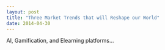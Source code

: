 ```yaml
---
layout: post
title: "Three Market Trends that will Reshape our World"
date: 2014-04-30
---
```


AI, Gamification, and Elearning platforms...
